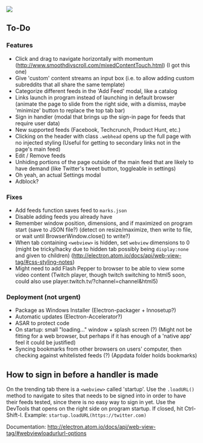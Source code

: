 ![](https://i.imgur.com/yfp1WP9.png)


## To-Do

### Features
* Click and drag to navigate horizontally with momentum (http://www.smoothdivscroll.com/mixedContentTouch.html) (I got this one)
* Give 'custom' content streams an input box (i.e. to allow adding custom subreddits that all share the same template)
* Categorize different feeds in the 'Add Feed' modal, like a catalog
* Links launch in program instead of launching in default browser (animate the page to slide from the right side, with a dismiss, maybe 'minimize' button to replace the top tab bar)
* Sign in handler (modal that brings up the sign-in page for feeds that require user data)
* New supported feeds (Facebook, Techcrunch, Product Hunt, etc.)
* Clicking on the header with class `.webhead` opens up the full page with no injected styling (Useful for getting to secondary links not in the page's main feed)
* Edit / Remove feeds
* Unhiding portions of the page outside of the main feed that are likely to have demand (like Twitter's tweet button, toggleable in settings)
* Oh yeah, an actual Settings modal
* Adblock?


### Fixes

* Add feeds function saves feed to `marks.json`
* Disable adding feeds you already have
* Remember window position, dimensions, and if maximized on program start (save to JSON file?) (detect on resize/maximize, then write to file, or wait until BrowserWindow.close() to write?)
* When tab containing `<webview>` is hidden, set `webview` dimensions to 0 (might be tricky/hacky due to hidden tab possibly being `display:none` and given to children) (http://electron.atom.io/docs/api/web-view-tag/#css-styling-notes)
* Might need to add Flash Pepper to browser to be able to view some video content (Twitch player, though twitch switching to html5 soon, could also use player.twitch.tv/?channel=channel&html5)


### Deployment (not urgent)

* Package as Windows Installer (Electron-packager + Innosetup?)
* Automatic updates (Electron-Accelerator?)
* ASAR to protect code
* On startup: small "loading..." window + splash screen (?) (Might not be fitting for a web browser, but perhaps if it has enough of a 'native app' feel it could be justified)
* Syncing bookmarks from other browsers on users' computer, then checking against whitelisted feeds (?) (Appdata folder holds bookmarks)


## How to sign in before a handler is made

On the trending tab there is a `<webview>` called 'startup'. Use the `.loadURL()` method to navigate to sites that needs to be signed into in order to have their feeds tested, since there is no easy way to sign in yet. Use the DevTools that opens on the right side on program startup. If closed, hit Ctrl-Shift-I. Example: `startup.loadURL(https://twitter.com)`

Documentation: http://electron.atom.io/docs/api/web-view-tag/#webviewloadurlurl-options
